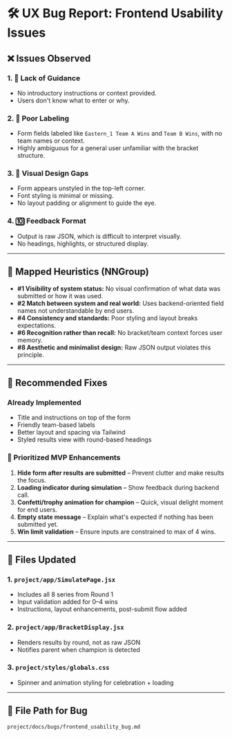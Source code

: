 # 🛠 UX Bug Report: Frontend Usability Issues

## ❌ Issues Observed

### 1. 🔎 Lack of Guidance
- No introductory instructions or context provided.
- Users don't know what to enter or why.

### 2. 🎨 Poor Labeling
- Form fields labeled like `Eastern_1 Team A Wins` and `Team B Wins`, with no team names or context.
- Highly ambiguous for a general user unfamiliar with the bracket structure.

### 3. 🌚 Visual Design Gaps
- Form appears unstyled in the top-left corner.
- Font styling is minimal or missing.
- No layout padding or alignment to guide the eye.

### 4. 🔟 Feedback Format
- Output is raw JSON, which is difficult to interpret visually.
- No headings, highlights, or structured display.

---

## 🔧 Mapped Heuristics (NNGroup)
- **#1 Visibility of system status:** No visual confirmation of what data was submitted or how it was used.
- **#2 Match between system and real world:** Uses backend-oriented field names not understandable by end users.
- **#4 Consistency and standards:** Poor styling and layout breaks expectations.
- **#6 Recognition rather than recall:** No bracket/team context forces user memory.
- **#8 Aesthetic and minimalist design:** Raw JSON output violates this principle.

---

## 🔄 Recommended Fixes

### Already Implemented
- Title and instructions on top of the form
- Friendly team-based labels
- Better layout and spacing via Tailwind
- Styled results view with round-based headings

### 🎯 Prioritized MVP Enhancements
1. **Hide form after results are submitted** – Prevent clutter and make results the focus.
2. **Loading indicator during simulation** – Show feedback during backend call.
3. **Confetti/trophy animation for champion** – Quick, visual delight moment for end users.
4. **Empty state message** – Explain what's expected if nothing has been submitted yet.
5. **Win limit validation** – Ensure inputs are constrained to max of 4 wins.

---

## 📄 Files Updated

### 1. `project/app/SimulatePage.jsx`
- Includes all 8 series from Round 1
- Input validation added for 0–4 wins
- Instructions, layout enhancements, post-submit flow added

### 2. `project/app/BracketDisplay.jsx`
- Renders results by round, not as raw JSON
- Notifies parent when champion is detected

### 3. `project/styles/globals.css`
- Spinner and animation styling for celebration + loading

---

## 📅 File Path for Bug
`project/docs/bugs/frontend_usability_bug.md`
